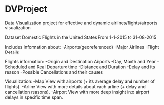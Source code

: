 # DVProject
Data Visualization project for effective and dynamic airlines/flights/airports visualization

Dataset
Domestic Flights in the United States
From 1-1-2015 to 31-08-2015

Includes information about:
-Airports(georeferenced)
-Major Airlines
-Flight Details

Flights information:
-Origin and Destination Airports
-Day, Month and Year
-Scheduled and Real Departure time
-Distance and Duration
-Delay and its reason
-Possible Cancellations and their causes

Visualization:
-Map View with airports (+ its average delay and number of flights).
-Arline View with more details about each arline (+ delay and cancellation reasons).
-Airport View with more deep insight into airport delays in specific time span. 
